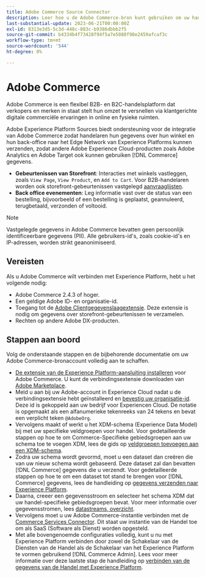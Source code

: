 ```yaml
---
title: Adobe Commerce Source Connector
description: Leer hoe u de Adobe Commerce-bron kunt gebruiken om uw handelsgegevens naar het Experience Platform te brengen.
last-substantial-update: 2023-06-21T00:00:00Z
exl-id: 8313e3d5-5c3d-448c-883c-b9386dbbb2f5
source-git-commit: b4334b4f73428f94f5a7e5088f98e2459afcaf3c
workflow-type: tm+mt
source-wordcount: '544'
ht-degree: 0%

---
```


# Adobe Commerce

Adobe Commerce is een flexibel B2B- en B2C-handelsplatform dat verkopers en merken in staat stelt hun omzet te versnellen via klantgerichte digitale commerciële ervaringen in online en fysieke ruimten.

Adobe Experience Platform Sources biedt ondersteuning voor de integratie van Adobe Commerce zodat handelaren hun gegevens over hun winkel en hun back-office naar het Edge Network van Experience Platforms kunnen verzenden, zodat andere Adobe Experience Cloud-producten zoals Adobe Analytics en Adobe Target ook kunnen gebruiken [!DNL Commerce] gegevens.

* **Gebeurtenissen van Storefront**: Interacties met winkels vastleggen, zoals `View Page`, `View Product`, en `Add to Cart`. Voor B2B-handelaren worden ook storefront-gebeurtenissen vastgelegd [aanvraaglijsten](<https://experienceleague.adobe.com/docs/commerce-admin/b2b/requisition-lists/requisition-lists.html>).
* **Back office evenementen**: Leg informatie vast over de status van een bestelling, bijvoorbeeld of een bestelling is geplaatst, geannuleerd, terugbetaald, verzonden of voltooid.

>[!NOTE]
>
>Vastgelegde gegevens in Adobe Commerce bevatten geen persoonlijk identificeerbare gegevens (PII). Alle gebruikers-id&#39;s, zoals cookie-id&#39;s en IP-adressen, worden strikt geanonimiseerd.

## Vereisten

Als u Adobe Commerce wilt verbinden met Experience Platform, hebt u het volgende nodig:

* Adobe Commerce 2.4.3 of hoger.
* Een geldige Adobe ID- en organisatie-id.
* Toegang tot de [Adobe Clientgegevenslaagextensie](../../../tags/extensions/client/client-data-layer/overview.md). Deze extensie is nodig om gegevens over storefront-gebeurtenissen te verzamelen.
* Rechten op andere Adobe DX-producten.

## Stappen aan boord

Volg de onderstaande stappen en de bijbehorende documentatie om uw Adobe Commerce-bronaccount volledig aan te schaffen.

* [De extensie van de Experience Platform-aansluiting installeren](https://experienceleague.adobe.com/docs/commerce-merchant-services/experience-platform-connector/fundamentals/install.html) voor Adobe Commerce. U kunt de verbindingsextensie downloaden van [Adobe Marketplace](https://commercemarketplace.adobe.com/magento-experience-platform-connector.html).
* Meld u aan bij uw Adobe-account in Experience Cloud nadat u de verbindingsextensie hebt geïnstalleerd en [bevestig uw organisatie-id](https://experienceleague.adobe.com/docs/core-services/interface/administration/organizations.html?lang=en#concept_EA8AEE5B02CF46ACBDAD6A8508646255). Deze id is gekoppeld aan uw bedrijf voor Experiencen Cloud. De notatie is opgemaakt als een alfanumerieke tekenreeks van 24 tekens en bevat een verplicht teken `@AdobeOrg`.
* Vervolgens maakt of werkt u het XDM-schema (Experience Data Model) bij met uw specifieke veldgroepen voor handel. Voor gedetailleerde stappen op hoe te om Commerce-Specifieke gebiedsgroepen aan uw schema toe te voegen XDM, lees de gids op [veldgroepen toevoegen aan een XDM-schema](https://experienceleague.adobe.com/docs/commerce-merchant-services/experience-platform-connector/fundamentals/update-xdm.html).
* Zodra uw schema wordt gevormd, moet u een dataset dan creëren die van uw nieuw schema wordt gebaseerd. Deze dataset zal dan bevatten [!DNL Commerce] gegevens die u verzendt. Voor gedetailleerde stappen op hoe te om een dataset tot stand te brengen voor [!DNL Commerce] gegevens, lees de handleiding op [gegevens verzenden naar Experience Platform](https://experienceleague.adobe.com/docs/platform-learn/implement-mobile-sdk/experience-cloud/platform.html?lang=en#create-a-dataset).
* Daarna, creeer een gegevensstroom en selecteer het schema XDM dat uw handel-specifieke gebiedsgroepen bevat. Voor meer informatie over gegevensstromen, lees [datastreams, overzicht](https://experienceleague.adobe.com/docs/experience-platform/datastreams/overview.html).
* Vervolgens moet u uw Adobe Commerce-instantie verbinden met de [Commerce Services Connector](https://experienceleague.adobe.com/docs/commerce-merchant-services/user-guides/integration-services/saas.html). Dit staat uw instantie van de Handel toe om als SaaS (Software als Dienst) worden opgesteld.
* Met alle bovengenoemde configuraties volledig, kunt u nu met Experience Platform verbinden door zowel de Schakelaar van de Diensten van de Handel als de Schakelaar van het Experience Platform te vormen gebruikend [!DNL Commerce Admin]. Lees voor meer informatie over deze laatste stap de handleiding op [verbinden van de gegevens van de Handel met Experience Platform](https://experienceleague.adobe.com/docs/commerce-merchant-services/experience-platform-connector/fundamentals/connect-data.html).
